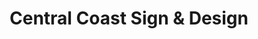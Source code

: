 ---
title: "Central Coast Sign & Design"
url: /salinas/central-coast-sign-and-design/
shop: copyshop
---